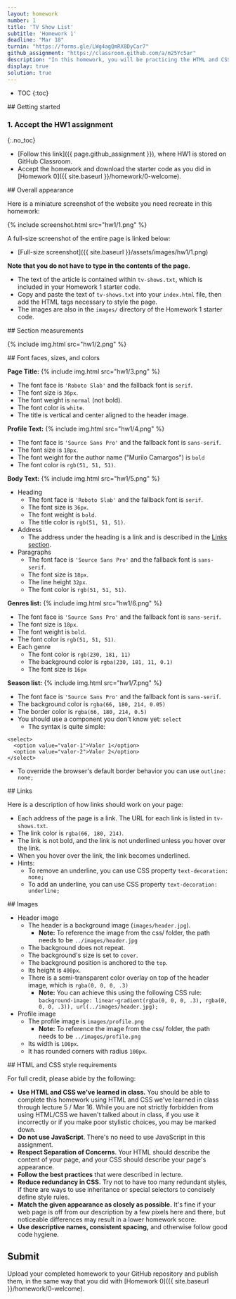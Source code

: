 ```yaml
---
layout: homework
number: 1
title: 'TV Show List'
subtitle: 'Homework 1'
deadline: "Mar 18"
turnin: "https://forms.gle/LWg4agQmRX8DyCar7"
github_assignment: "https://classroom.github.com/a/m25Yc5ar"
description: "In this homework, you will be practicing the HTML and CSS that we learned in lecture. You are given screenshots and a description of a specific web page to replicate. You will recreate the web page exactly as shown in the provided screenshots."
display: true
solution: true
---
```


* TOC
{:toc}

<section class="part" markdown="1">
## Getting started

### 1. Accept the HW1 assignment
{:.no_toc}

- [Follow this link]({{ page.github_assignment }}), where HW1 is stored on GitHub Classroom.
- Accept the homework and download the starter code as you did in [Homework 0]({{ site.baseurl }}/homework/0-welcome).

</section>


<section class="part" markdown="1">
## Overall appearance

Here is a miniature screenshot of the website you need recreate in this homework:

{% include screenshot.html src="hw1/1.png" %}

A full-size screenshot of the entire page is linked below:
- [Full-size screenshot]({{ site.baseurl }}/assets/images/hw1/1.png)

**Note that you do not have to type in the contents of the page.**
- The text of the article is contained within `tv-shows.txt`, which is included in your Homework 1 starter code.
- Copy and paste the text of `tv-shows.txt` into your `index.html` file, then add the HTML tags necessary to style the page.
- The images are also in the `images/` directory of the Homework 1 starter code.
</section>


<section class="part" markdown="1">
## Section measurements

{% include img.html src="hw1/2.png" %}
</section>


<section class="part" markdown="1">
## Font faces, sizes, and colors

**Page Title:**
{% include img.html src="hw1/3.png" %}
- The font face is `'Roboto Slab'` and the fallback font is `serif`.
- The font size is `36px`.
- The font weight is `normal` (not bold).
- The font color is `white`.
- The title is vertical and center aligned to the header image.

**Profile Text:**
{% include img.html src="hw1/4.png" %}
- The font face is `'Source Sans Pro'` and the fallback font is `sans-serif`.
- The font size is `18px`.
- The font weight for the author name ("Murilo Camargos") is `bold`
- The font color is `rgb(51, 51, 51)`.

**Body Text:**
{% include img.html src="hw1/5.png" %}
- Heading
  - The font face is `'Roboto Slab'` and the fallback font is `serif`.
  - The font size is `36px`.
  - The font weight is `bold`.
  - The title color is `rgb(51, 51, 51)`.
- Address
  - The address under the heading is a link and is described in the [Links section](#links).
- Paragraphs
  - The font face is `'Source Sans Pro'` and the fallback font is `sans-serif`.
  - The font size is `18px`.
  - The line height `32px`.
  - The font color is `rgb(51, 51, 51)`.

**Genres list:**
{% include img.html src="hw1/6.png" %}
- The font face is `'Source Sans Pro'` and the fallback font is `sans-serif`.
- The font size is `18px`.
- The font weight is `bold`.
- The font color is `rgb(51, 51, 51)`.
- Each genre
  - The font color is `rgb(230, 181, 11)`
  - The background color is `rgba(230, 181, 11, 0.1)`
  - The font size is `16px`

**Season list:**
{% include img.html src="hw1/7.png" %}
- The font face is `'Source Sans Pro'` and the fallback font is `sans-serif`.
- The background color is `rgba(66, 180, 214, 0.05)`
- The border color is `rgba(66, 180, 214, 0.5)`
- You should use a component you don't know yet: `select`
  - The syntax is quite simple:

```
<select>
  <option value="valor-1">Valor 1</option>
  <option value="valor-2">Valor 2</option>
</select>
```
- To override the browser's default border behavior you can use `outline: none;`
</section>


<section class="part" markdown="1">
## Links

Here is a description of how links should work on your page:

- Each address of the page is a link. The URL for each link is listed in `tv-shows.txt`.
- The link color is `rgba(66, 180, 214)`.
- The link is not bold, and the link is not underlined unless you hover over the link.
- When you hover over the link, the link becomes underlined.
- Hints:
  - To remove an underline, you can use CSS property `text-decoration: none;`
  - To add an underline, you can use CSS property `text-decoration: underline;`
</section>


<section class="part" markdown="1">
## Images

- Header image
  - The header is a background image (`images/header.jpg`).
    - **Note:** To reference the image from the css/ folder, the path needs to be `../images/header.jpg`
  - The background does not repeat.
  - The background's size is set to `cover`.
  - The background position is anchored to the `top`.
  - Its height is `400px`.
  - There is a semi-transparent color overlay on top of the header image, which is `rgba(0, 0, 0, .3)`   
    - **Note:** You can achieve this using the following CSS rule:  
      `background-image: linear-gradient(rgba(0, 0, 0, .3), rgba(0, 0, 0, .3)), url(../images/header.jpg);`
- Profile image
  - The profile image is `images/profile.png`
    - **Note:** To reference the image from the css/ folder, the path needs to be `../images/profile.png`
  - Its width is `100px`.
  - It has rounded corners with radius `100px`.
</section>


<section class="part" markdown="1">
## HTML and CSS style requirements

For full credit, please abide by the following:

- **Use HTML and CSS we've learned in class.** You should be able to complete this homework using HTML and CSS we've learned in class through lecture 5 / Mar 16. While you are not strictly forbidden from using HTML/CSS we haven't talked about in class, if you use it incorrectly or if you make poor stylistic choices, you may be marked down.
- **Do not use JavaScript**. There's no need to use JavaScript in this assignment.
- **Respect Separation of Concerns**. Your HTML should describe the content of your page, and your CSS should describe your page's appearance.
- **Follow the best practices** that were described in lecture.
- **Reduce redundancy in CSS.** Try not to have too many redundant styles, if there are ways to use inheritance or special selectors to concisely define style rules.
- **Match the given appearance as closely as possible.** It's fine if your web page is off from our description by a few pixels here and there, but noticeable differences may result in a lower homework score.
- **Use descriptive names, consistent spacing,** and otherwise follow good code hygiene.

</section>


<section class="part" markdown="1">

## Submit

Upload your completed homework to your GitHub repository and publish them, in the same way that you did with [Homework 0]({{ site.baseurl }}/homework/0-welcome).

</section>